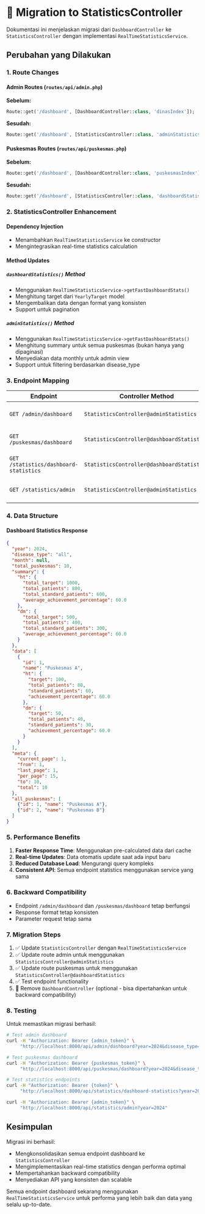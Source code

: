 # 🔄 Migration to StatisticsController

Dokumentasi ini menjelaskan migrasi dari `DashboardController` ke `StatisticsController` dengan implementasi `RealTimeStatisticsService`.

## Perubahan yang Dilakukan

### 1. Route Changes

#### Admin Routes (`routes/api/admin.php`)
**Sebelum:**
```php
Route::get('/dashboard', [DashboardController::class, 'dinasIndex']);
```

**Sesudah:**
```php
Route::get('/dashboard', [StatisticsController::class, 'adminStatistics']);
```

#### Puskesmas Routes (`routes/api/puskesmas.php`)
**Sebelum:**
```php
Route::get('/dashboard', [DashboardController::class, 'puskesmasIndex']);
```

**Sesudah:**
```php
Route::get('/dashboard', [StatisticsController::class, 'dashboardStatistics']);
```

### 2. StatisticsController Enhancement

#### Dependency Injection
- Menambahkan `RealTimeStatisticsService` ke constructor
- Mengintegrasikan real-time statistics calculation

#### Method Updates

##### `dashboardStatistics()` Method
- Menggunakan `RealTimeStatisticsService->getFastDashboardStats()`
- Menghitung target dari `YearlyTarget` model
- Mengembalikan data dengan format yang konsisten
- Support untuk pagination

##### `adminStatistics()` Method
- Menggunakan `RealTimeStatisticsService->getFastDashboardStats()`
- Menghitung summary untuk semua puskesmas (bukan hanya yang dipaginasi)
- Menyediakan data monthly untuk admin view
- Support untuk filtering berdasarkan disease_type

### 3. Endpoint Mapping

| Endpoint | Controller Method | Fungsi |
|----------|-------------------|--------|
| `GET /admin/dashboard` | `StatisticsController@adminStatistics` | Dashboard untuk admin/dinas |
| `GET /puskesmas/dashboard` | `StatisticsController@dashboardStatistics` | Dashboard untuk puskesmas |
| `GET /statistics/dashboard-statistics` | `StatisticsController@dashboardStatistics` | Endpoint statistics umum |
| `GET /statistics/admin` | `StatisticsController@adminStatistics` | Endpoint statistics admin |

### 4. Data Structure

#### Dashboard Statistics Response
```json
{
  "year": 2024,
  "disease_type": "all",
  "month": null,
  "total_puskesmas": 10,
  "summary": {
    "ht": {
      "total_target": 1000,
      "total_patients": 800,
      "total_standard_patients": 600,
      "average_achievement_percentage": 60.0
    },
    "dm": {
      "total_target": 500,
      "total_patients": 400,
      "total_standard_patients": 300,
      "average_achievement_percentage": 60.0
    }
  },
  "data": [
    {
      "id": 1,
      "name": "Puskesmas A",
      "ht": {
        "target": 100,
        "total_patients": 80,
        "standard_patients": 60,
        "achievement_percentage": 60.0
      },
      "dm": {
        "target": 50,
        "total_patients": 40,
        "standard_patients": 30,
        "achievement_percentage": 60.0
      }
    }
  ],
  "meta": {
    "current_page": 1,
    "from": 1,
    "last_page": 1,
    "per_page": 15,
    "to": 10,
    "total": 10
  },
  "all_puskesmas": [
    {"id": 1, "name": "Puskesmas A"},
    {"id": 2, "name": "Puskesmas B"}
  ]
}
```

### 5. Performance Benefits

1. **Faster Response Time**: Menggunakan pre-calculated data dari cache
2. **Real-time Updates**: Data otomatis update saat ada input baru
3. **Reduced Database Load**: Mengurangi query kompleks
4. **Consistent API**: Semua endpoint statistics menggunakan service yang sama

### 6. Backward Compatibility

- Endpoint `/admin/dashboard` dan `/puskesmas/dashboard` tetap berfungsi
- Response format tetap konsisten
- Parameter request tetap sama

### 7. Migration Steps

1. ✅ Update `StatisticsController` dengan `RealTimeStatisticsService`
2. ✅ Update route admin untuk menggunakan `StatisticsController@adminStatistics`
3. ✅ Update route puskesmas untuk menggunakan `StatisticsController@dashboardStatistics`
4. ✅ Test endpoint functionality
5. 🔄 Remove `DashboardController` (optional - bisa dipertahankan untuk backward compatibility)

### 8. Testing

Untuk memastikan migrasi berhasil:

```bash
# Test admin dashboard
curl -H "Authorization: Bearer {admin_token}" \
     "http://localhost:8000/api/admin/dashboard?year=2024&disease_type=all"

# Test puskesmas dashboard
curl -H "Authorization: Bearer {puskesmas_token}" \
     "http://localhost:8000/api/puskesmas/dashboard?year=2024&disease_type=all"

# Test statistics endpoints
curl -H "Authorization: Bearer {token}" \
     "http://localhost:8000/api/statistics/dashboard-statistics?year=2024"

curl -H "Authorization: Bearer {admin_token}" \
     "http://localhost:8000/api/statistics/admin?year=2024"
```

## Kesimpulan

Migrasi ini berhasil:
- Mengkonsolidasikan semua endpoint dashboard ke `StatisticsController`
- Mengimplementasikan real-time statistics dengan performa optimal
- Mempertahankan backward compatibility
- Menyediakan API yang konsisten dan scalable

Semua endpoint dashboard sekarang menggunakan `RealTimeStatisticsService` untuk performa yang lebih baik dan data yang selalu up-to-date.
